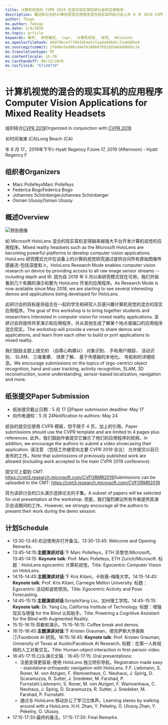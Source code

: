 ```yaml
---
title: 计算机视觉的 CVPR 2019 在混合现实耳机研讨会的应用程序
description: 概述和计划的计算机视觉应用程序混合现实耳机研讨会上年 6 月 2019 CVPR 大会上传递。
author: fbogo
ms.author: febogo
ms.date: 1/9/2019
ms.topic: article
keywords: 事件、 研究模式、 cvpr、 计算机视觉、 研究、 HoloLens
ms.openlocfilehash: 89d79bcef77043564e51faada940d2c71a6005e4
ms.sourcegitcommit: 2f600e5ad00cd447b180b0f89192b4b9d86bbc7e
ms.translationtype: MT
ms.contentlocale: zh-CN
ms.lasthandoff: 06/15/2019
ms.locfileid: "67148710"
---
```

# <a name="computer-vision-applications-for-mixed-reality-headsets"></a><span data-ttu-id="d87a6-104">计算机视觉的混合的现实耳机的应用程序</span><span class="sxs-lookup"><span data-stu-id="d87a6-104">Computer Vision Applications for Mixed Reality Headsets</span></span>

<span data-ttu-id="d87a6-105">组织结合[CVPR 2019](http://cvpr2019.thecvf.com/)</span><span class="sxs-lookup"><span data-stu-id="d87a6-105">Organized in conjunction with [CVPR 2019](http://cvpr2019.thecvf.com/)</span></span>

<span data-ttu-id="d87a6-106">长时间海滩 (CA)</span><span class="sxs-lookup"><span data-stu-id="d87a6-106">Long Beach (CA)</span></span>

<span data-ttu-id="d87a6-107">年 6 月 17，2019年下午)-Hyatt Regency F</span><span class="sxs-lookup"><span data-stu-id="d87a6-107">June 17, 2019 (Afternoon) - Hyatt Regency F</span></span>


## <a name="organizers"></a><span data-ttu-id="d87a6-108">组织者</span><span class="sxs-lookup"><span data-stu-id="d87a6-108">Organizers</span></span>
* <span data-ttu-id="d87a6-109">Marc Pollefeys</span><span class="sxs-lookup"><span data-stu-id="d87a6-109">Marc Pollefeys</span></span>
* <span data-ttu-id="d87a6-110">Federica Bogo</span><span class="sxs-lookup"><span data-stu-id="d87a6-110">Federica Bogo</span></span>
* <span data-ttu-id="d87a6-111">Johannes Schönberger</span><span class="sxs-lookup"><span data-stu-id="d87a6-111">Johannes Schönberger</span></span>
* <span data-ttu-id="d87a6-112">Osman Ulusoy</span><span class="sxs-lookup"><span data-stu-id="d87a6-112">Osman Ulusoy</span></span>

## <a name="overview"></a><span data-ttu-id="d87a6-113">概述</span><span class="sxs-lookup"><span data-stu-id="d87a6-113">Overview</span></span>

![预告图像](images/cvpr2019_teaser2.jpg)

<span data-ttu-id="d87a6-115">如 Microsoft HoloLens 混合的现实耳机变得越来越强大平台开发计算机视觉的应用程序。</span><span class="sxs-lookup"><span data-stu-id="d87a6-115">Mixed reality headsets such as the Microsoft HoloLens are becoming powerful platforms to develop computer vision applications.</span></span> <span data-ttu-id="d87a6-116">HoloLens 研究模式允许在设备上的计算机视觉研究通过提供访问所有原始图像传感器流-包括深度和 ir。</span><span class="sxs-lookup"><span data-stu-id="d87a6-116">HoloLens Research Mode enables computer vision research on device by providing access to all raw image sensor streams -- including depth and IR.</span></span> <span data-ttu-id="d87a6-117">因为自 2018 年 5 月以来研究模式现在可用，我们开始看到几个有趣的演示和要为 HoloLens 开发的应用程序。</span><span class="sxs-lookup"><span data-stu-id="d87a6-117">As Research Mode is now available since May 2018, we are starting to see several interesting demos and applications being developed for HoloLens.</span></span> 

<span data-ttu-id="d87a6-118">此研讨会的目标是将组合在一起的学生和研究人员感兴趣计算机视觉的混合的现实应用程序。</span><span class="sxs-lookup"><span data-stu-id="d87a6-118">The goal of this workshop is to bring together students and researchers interested in computer vision for mixed reality applications.</span></span> <span data-ttu-id="d87a6-119">该研讨会将提供共享演示和应用程序，并从其他生成了解某个地点或端口的应用程序混合现实。</span><span class="sxs-lookup"><span data-stu-id="d87a6-119">The workshop will provide a venue to share demos and applications, and learn from each other to build or port applications to mixed reality.</span></span> 

<span data-ttu-id="d87a6-120">我们鼓励主题上提交的 （自尊心构建以） 对象识别、 手和用户跟踪、 活动识别、 SLAM、 三维重建、 场景了解、 基于传感器的本地化、 导航和的详细信息。</span><span class="sxs-lookup"><span data-stu-id="d87a6-120">We encourage submissions on the topics of (ego-centric) object recognition, hand and user tracking, activity recognition, SLAM, 3D reconstruction, scene understanding, sensor-based localization, navigation and more.</span></span>

## <a name="paper-submission"></a><span data-ttu-id="d87a6-121">纸张提交</span><span class="sxs-lookup"><span data-stu-id="d87a6-121">Paper Submission</span></span>
* <span data-ttu-id="d87a6-122">纸张提交截止日期：5 月 17 日</span><span class="sxs-lookup"><span data-stu-id="d87a6-122">Paper submission deadline: May 17</span></span>
* <span data-ttu-id="d87a6-123">向作者通知：5 月 24</span><span class="sxs-lookup"><span data-stu-id="d87a6-123">Notification to authors: May 24</span></span>

<span data-ttu-id="d87a6-124">纸张的提交应使用 CVPR 模板，但不限于 4 页，加上的引用。</span><span class="sxs-lookup"><span data-stu-id="d87a6-124">Paper submissions should use the CVPR template and are limited to 4 pages plus references.</span></span> <span data-ttu-id="d87a6-125">此外，我们鼓励作者提交它展示了他们的应用程序的视频。</span><span class="sxs-lookup"><span data-stu-id="d87a6-125">In addition, we encourage the authors to submit a video showcasing their application.</span></span>
<span data-ttu-id="d87a6-126">请注意 （包括工作接受向主要 CVPR 2019 会议） 允许提交以前已发布的工作。</span><span class="sxs-lookup"><span data-stu-id="d87a6-126">Note that submissions of previously published work are allowed (including work accepted to the main CVPR 2019 conference).</span></span> 

<span data-ttu-id="d87a6-127">提交可上载到 CMT: https://cmt3.research.microsoft.com/CVFORMR2019</span><span class="sxs-lookup"><span data-stu-id="d87a6-127">Submissions can be uploaded to the CMT: https://cmt3.research.microsoft.com/CVFORMR2019</span></span>

<span data-ttu-id="d87a6-128">将为该研讨会的口头演示选择论文的子集。</span><span class="sxs-lookup"><span data-stu-id="d87a6-128">A subset of papers will be selected for oral presentation at the workshop.</span></span> <span data-ttu-id="d87a6-129">但是，我们强烈建议所有作者提供其演示会话期间的工作。</span><span class="sxs-lookup"><span data-stu-id="d87a6-129">However, we strongly encourage all the authors to present their work during the demo session.</span></span>


## <a name="schedule"></a><span data-ttu-id="d87a6-130">计划</span><span class="sxs-lookup"><span data-stu-id="d87a6-130">Schedule</span></span>
* <span data-ttu-id="d87a6-131">13:30-13:45:欢迎使用并打开备注。</span><span class="sxs-lookup"><span data-stu-id="d87a6-131">13:30-13:45: Welcome and Opening Remarks.</span></span>
* <span data-ttu-id="d87a6-132">13:45-14:15:**主题演讲对话**:下 Marc Pollefeys，ETH 苏黎世/Microsoft。</span><span class="sxs-lookup"><span data-stu-id="d87a6-132">13:45-14:15: **Keynote talk**: Prof. Marc Pollefeys, ETH Zurich/Microsoft.</span></span> <span data-ttu-id="d87a6-133">标题：HoloLens egocentric 计算机视觉。</span><span class="sxs-lookup"><span data-stu-id="d87a6-133">Title: Egocentric Computer Vision on HoloLens.</span></span>
* <span data-ttu-id="d87a6-134">14:15-14:45:**主题演讲对话**:下 Kris Kitani，卡耐基-梅隆大学。</span><span class="sxs-lookup"><span data-stu-id="d87a6-134">14:15-14:45: **Keynote talk**: Prof. Kris Kitani, Carnegie Mellon University.</span></span> <span data-ttu-id="d87a6-135">标题：Egocentric 活动和姿势预测。</span><span class="sxs-lookup"><span data-stu-id="d87a6-135">Title: Egocentric Activity and Pose Forecasting.</span></span>
* <span data-ttu-id="d87a6-136">14:45-15:15:**主题演讲对话**:ScriptoYang Liu，加州理工学院。</span><span class="sxs-lookup"><span data-stu-id="d87a6-136">14:45-15:15: **Keynote talk**: Dr. Yang Liu, California Institute of Technology.</span></span> <span data-ttu-id="d87a6-137">标题：增强现实与增强 for the Blind 认知助手。</span><span class="sxs-lookup"><span data-stu-id="d87a6-137">Title: Powering a Cognitive Assistant for the Blind with Augmented Reality.</span></span>
* <span data-ttu-id="d87a6-138">15:15-16:15:茶歇和演示。</span><span class="sxs-lookup"><span data-stu-id="d87a6-138">15:15-16:15: Coffee break and demos.</span></span>
* <span data-ttu-id="d87a6-139">16:15-16:45:**主题演讲对话**:下 Kristen Grauman，德克萨斯大学奥斯汀/Facebook AI 研究。</span><span class="sxs-lookup"><span data-stu-id="d87a6-139">16:15-16:45: **Keynote talk**: Prof. Kristen Grauman, University of Texas at Austin/Facebook AI Research.</span></span> <span data-ttu-id="d87a6-140">标题：在第一人称视频的人工对象交互。</span><span class="sxs-lookup"><span data-stu-id="d87a6-140">Title: Human-object interaction in first-person video.</span></span>
* <span data-ttu-id="d87a6-141">16:45-17:15:口头演示文稿：</span><span class="sxs-lookup"><span data-stu-id="d87a6-141">16:45-17:15: Oral presentations:</span></span>
    * <span data-ttu-id="d87a6-142">注册变得更容易-使用 HoloLens 独立矫形导航。</span><span class="sxs-lookup"><span data-stu-id="d87a6-142">Registration made easy - standalone orthopedic navigation with HoloLens.</span></span> <span data-ttu-id="d87a6-143">F.</span><span class="sxs-lookup"><span data-stu-id="d87a6-143">F.</span></span> <span data-ttu-id="d87a6-144">Liebmann, S. Roner, M. von Atzigen, F. Wanivenhaus, C. Neuhaus, J. Spirig, D. Scaramuzza, R. Sutter, J. Snedeker, M. Farshad, P. Furnstahl.</span><span class="sxs-lookup"><span data-stu-id="d87a6-144">Liebmann, S. Roner, M. von Atzigen, F. Wanivenhaus, C. Neuhaus, J. Spirig, D. Scaramuzza, R. Sutter, J. Snedeker, M. Farshad, P. Furnstahl.</span></span>
    * <span data-ttu-id="d87a6-145">通过与 HoloLens 移动办公了学习立体声。</span><span class="sxs-lookup"><span data-stu-id="d87a6-145">Learning stereo by walking around with a HoloLens.</span></span> <span data-ttu-id="d87a6-146">H.</span><span class="sxs-lookup"><span data-stu-id="d87a6-146">H.</span></span> <span data-ttu-id="d87a6-147">Zhan, Y. Pekelny, O. Ulusoy.</span><span class="sxs-lookup"><span data-stu-id="d87a6-147">Zhan, Y. Pekelny, O. Ulusoy.</span></span>
* <span data-ttu-id="d87a6-148">17:15-17:30:最终的备注。</span><span class="sxs-lookup"><span data-stu-id="d87a6-148">17:15-17:30: Final Remarks.</span></span>
